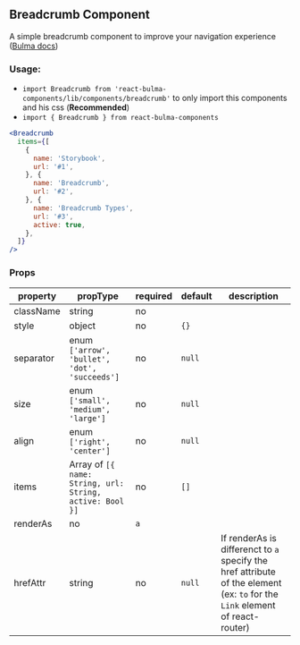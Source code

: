 ## Breadcrumb Component

A simple breadcrumb component to improve your navigation experience ([Bulma docs](https://bulma.io/documentation/components/breadcrumb/))


### Usage:

- `import Breadcrumb from 'react-bulma-components/lib/components/breadcrumb'` to only import this components and his css (**Recommended**)
- `import { Breadcrumb } from react-bulma-components`

```jsx
<Breadcrumb
  items={[
    {
      name: 'Storybook',
      url: '#1',
    }, {
      name: 'Breadcrumb',
      url: '#2',
    }, {
      name: 'Breadcrumb Types',
      url: '#3',
      active: true,
    },
  ]}
/>
```

### Props

|property|propType|required|default|description|
|--- |--- |--- |--- |--- |
|className|string|no|||
|style|object|no|`{}`||
|separator|enum `['arrow', 'bullet', 'dot', 'succeeds']`|no|`null`||
|size|enum `['small', 'medium', 'large']`|no|`null`||
|align|enum `['right', 'center']`|no|`null`||
|items|Array of `[{ name: String, url: String, active: Bool }]`|no|`[]`||
|renderAs|no|`a`|||
|hrefAttr|string|no|`null`| If renderAs is differenct to `a` specify the href attribute of the element (ex: `to` for the `Link` element of react-router)
